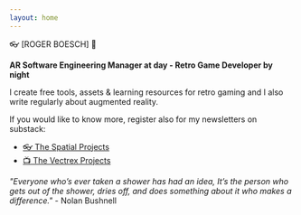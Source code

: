 ```yaml
---
layout: home
---
```


👓 [ROGER BOESCH] 👾

**AR Software Engineering Manager at day - Retro Game Developer by night**

I create free tools, assets & learning resources for retro gaming and
I also write regularly about augmented reality.

If you would like to know more, register also for my newsletters on substack:

- [👓 The Spatial Projects](https://visionos.substack.com/)
- [📺 The Vectrex Projects](https://vectrex.substack.com/)

*"Everyone who’s ever taken a shower has had an idea, It’s the person who gets out of the shower, dries off, and does something about it who makes a difference."* - Nolan Bushnell
